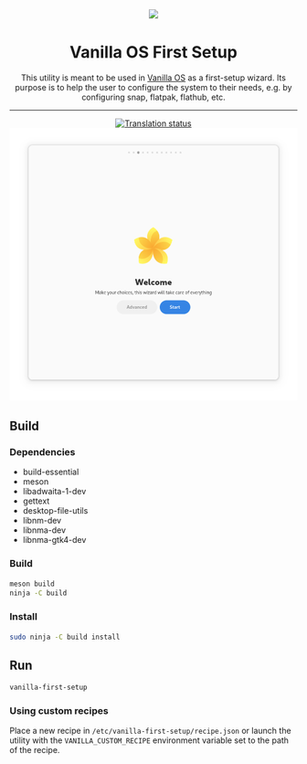 <div align="center">
    <img src="data/icons/hicolor/scalable/apps/org.vanillaos.FirstSetup.svg">
    <h1>Vanilla OS First Setup</h1>
    <p>This utility is meant to be used in <a href="https://github.com/vanilla-os">Vanilla OS</a>
    as a first-setup wizard. Its purpose is to help the user to configure the
    system to their needs, e.g. by configuring snap, flatpak, flathub, etc.</p>
    <hr />
    <a href="https://hosted.weblate.org/engage/vanilla-os/">
<img src="https://hosted.weblate.org/widgets/vanilla-os/-/first-setup/svg-badge.svg" alt="Translation status" />
</a>
    <br />
    <img src="data/screenshot-1.png">
</div>

## Build

### Dependencies

- build-essential
- meson
- libadwaita-1-dev
- gettext
- desktop-file-utils
- libnm-dev
- libnma-dev
- libnma-gtk4-dev

### Build

```bash
meson build
ninja -C build
```

### Install

```bash
sudo ninja -C build install
```

## Run

```bash
vanilla-first-setup
```

### Using custom recipes

Place a new recipe in `/etc/vanilla-first-setup/recipe.json` or launch the
utility with the `VANILLA_CUSTOM_RECIPE` environment variable set to the path
of the recipe.
